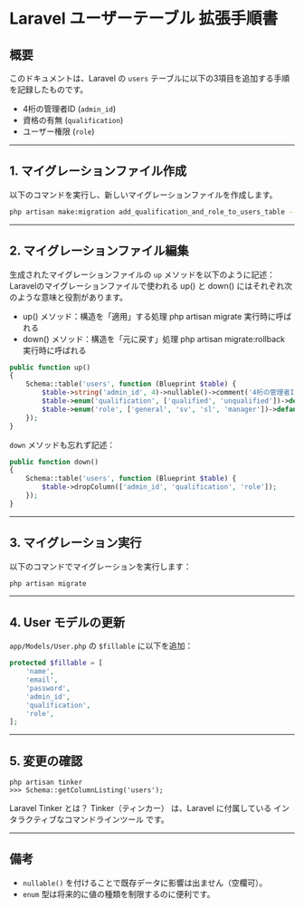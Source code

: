 # Laravel ユーザーテーブル 拡張手順書

## 概要

このドキュメントは、Laravel の `users` テーブルに以下の3項目を追加する手順を記録したものです。

- 4桁の管理者ID (`admin_id`)
- 資格の有無 (`qualification`)
- ユーザー権限 (`role`)

---

## 1. マイグレーションファイル作成

以下のコマンドを実行し、新しいマイグレーションファイルを作成します。

```bash
php artisan make:migration add_qualification_and_role_to_users_table --table=users
```

---

## 2. マイグレーションファイル編集

生成されたマイグレーションファイルの `up` メソッドを以下のように記述：
Laravelのマイグレーションファイルで使われる up() と down() にはそれぞれ次のような意味と役割があります。
- up() メソッド：構造を「適用」する処理
php artisan migrate 実行時に呼ばれる
- down() メソッド：構造を「元に戻す」処理
php artisan migrate:rollback 実行時に呼ばれる

```php
public function up()
{
    Schema::table('users', function (Blueprint $table) {
        $table->string('admin_id', 4)->nullable()->comment('4桁の管理者ID');
        $table->enum('qualification', ['qualified', 'unqualified'])->default('unqualified')->comment('資格の有無');
        $table->enum('role', ['general', 'sv', 'sl', 'manager'])->default('general')->comment('ユーザー権限');
    });
}
```

`down` メソッドも忘れず記述：

```php
public function down()
{
    Schema::table('users', function (Blueprint $table) {
        $table->dropColumn(['admin_id', 'qualification', 'role']);
    });
}
```

---

## 3. マイグレーション実行

以下のコマンドでマイグレーションを実行します：

```bash
php artisan migrate
```

---

## 4. User モデルの更新

`app/Models/User.php` の `$fillable` に以下を追加：

```php
protected $fillable = [
    'name',
    'email',
    'password',
    'admin_id',
    'qualification',
    'role',
];
```

---

## 5. 変更の確認

```
php artisan tinker
>>> Schema::getColumnListing('users');
```

Laravel Tinker とは？
Tinker（ティンカー） は、Laravel に付属している インタラクティブなコマンドラインツール です。

---

## 備考

- `nullable()` を付けることで既存データに影響は出ません（空欄可）。
- `enum` 型は将来的に値の種類を制限するのに便利です。
